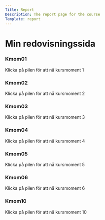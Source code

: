 ```yaml
---
Title: Report
Description: The report page for the course
Template: report
---
```


<div class="kmom-container-grid">
<div class="sidetitle">
<h1>Min redovisningssida</h1>
</div>

<div class="kmom-box box1">
<h3>Kmom01</h3>
<p class="box-text">Klicka på pilen för att nå kursmoment 1</p>
<a href="report/kmom01" class="kmom-icon"><i class="fas fa-chevron-circle-right"></i></a>
</div>

<div class="kmom-box box2">
<h3>Kmom02</h3>
<p class="box-text">Klicka på pilen för att nå kursmoment 2</p>
<a href="report/kmom02" class="kmom-icon"><i class="fas fa-chevron-circle-right"></i></a>
</div>

<div class="kmom-box box3">
<h3>Kmom03</h3>
<p class="box-text">Klicka på pilen för att nå kursmoment 3</p>
<a href="report/kmom03" class="kmom-icon"><i class="fas fa-chevron-circle-right"></i></a>
</div>

<div class="kmom-box box4">
<h3>Kmom04</h3>
<p class="box-text">Klicka på pilen för att nå kursmoment 4</p>
<a href="report/kmom04" class="kmom-icon"><i class="fas fa-chevron-circle-right"></i></a>
</div>

<div class="kmom-box box5">
<h3>Kmom05</h3>
<p class="box-text">Klicka på pilen för att nå kursmoment 5</p>
<a href="report/kmom05" class="kmom-icon"><i class="fas fa-chevron-circle-right"></i></a>
</div>

<div class="kmom-box box6">
<h3>Kmom06</h3>
<p class="box-text">Klicka på pilen för att nå kursmoment 6</p>
<a href="report/kmom06" class="kmom-icon"><i class="fas fa-chevron-circle-right"></i></a>
</div>

<div class="kmom-project">
<h3>Kmom10</h3>
<p class="box-text">Klicka på pilen för att nå kursmoment 10</p>
<a href="report/kmom10" class="kmom-icon"><i class="fas fa-chevron-circle-right"></i></a>
</div>
</div>